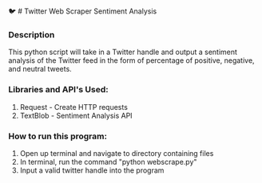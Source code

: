 :bird: # Twitter Web Scraper Sentiment Analysis

### Description

This python script will take in a Twitter handle and output a sentiment analysis of the Twitter feed in the form of percentage of positive, negative, and neutral tweets.

### Libraries and API's Used:
1) Request - Create HTTP requests
2) TextBlob - Sentiment Analysis API

### How to run this program:
1) Open up terminal and navigate to directory containing files
2) In terminal, run the command "python webscrape.py"
3) Input a valid twitter handle into the program
